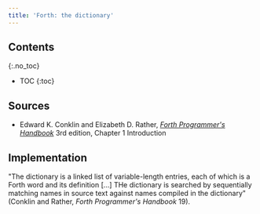 ```yaml
---
title: 'Forth: the dictionary'
---
```


## Contents
{:.no_toc}

* TOC
{:toc}

## Sources

* Edward K. Conklin and Elizabeth D. Rather, *[Forth Programmer's
  Handbook]* 3rd edition, Chapter 1 Introduction

[Forth Programmer's Handbook]: https://www.forth.com/product/forth-programmers-handbook/

## Implementation

"The dictionary is a linked list of variable-length entries, each of which
is a Forth word and its definition [...] THe dictionary is searched by
sequentially matching names in source text against names compiled in the
dictionary" (Conklin and Rather, *Forth Programmer's Handbook* 19).

